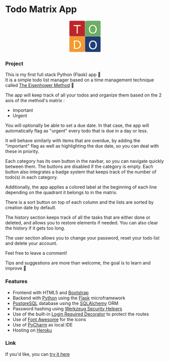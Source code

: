 # Todo Matrix App

<p align="center" margin-top="30">
  <img width="100" src="./static/logo.jpg" alt="Logo">
</p>

### Project

This is my first full stack Python (Flask) app :tada:  
It is a simple todo list manager based on a time management technique called [The Eisenhower Method](https://en.wikipedia.org/wiki/Time_management#The_Eisenhower_Method) :memo:  

The app will keep track of all your todos and organize them based on the 2 axis of the method's matrix :
-   Important
-   Urgent  

You will optionally be able to set a due date. In that case, the app will automatically flag as "urgent" every todo that is due in a day or less.  

It will behave similarly with items that are overdue, by adding the "important" flag  as well as highlighting the due date, so you can deal with these in priority.  

Each category has its own button in the navbar, so you can navigate quickly between them. The buttons are disabled if the category is empty. Each button also integrates a badge system that keeps track of the number of todo(s) in each category.  

Additionally, the app applies a colored label at the beginning of each line depending on the quadrant it belongs to in the matrix.  

There is a sort button on top of each column and the lists are sorted by creation date by default.  

The history section keeps track of all the tasks that are either done or deleted, and allows you to restore elements if needed. You can also clear the history if it gets too long.  

The user section allows you to change your password, reset your todo list and delete your account. 

Feel free to leave a comment!  

Tips and suggestions are more than welcome, the goal is to learn and improve :rocket:

### Features

-   Frontend with HTML5 and [Bootstrap](https://getbootstrap.com/)
-   Backend with [Python](https://www.python.org/) using the [Flask](https://flask.palletsprojects.com/en/1.1.x/) microframework
-   [PostgreSQL](https://www.postgresql.org/) database using the [SQLAlchemy](https://www.sqlalchemy.org/) ORM
-   Password hashing using [Werkzeug Security Helpers](https://werkzeug.palletsprojects.com/en/1.0.x/utils/#module-werkzeug.security)
-   Use of the built-in [Login Required Decorator](https://flask.palletsprojects.com/en/1.1.x/patterns/viewdecorators/) to protect the routes
-   Use of [Font Awesome](https://fontawesome.com/) for the icons
-   Use of [PyCharm](https://www.jetbrains.com/pycharm/) as local IDE
-   Hosting on [Heroku](https://www.heroku.com/home)

### Link

If you'd like, you can [try it here](http://todo-matrix.herokuapp.com/)
